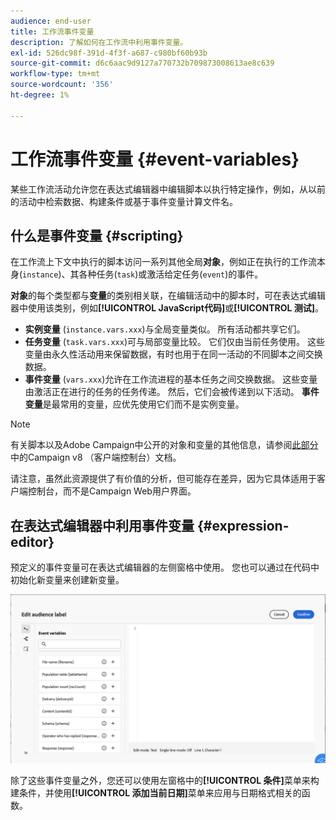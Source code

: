 ```yaml
---
audience: end-user
title: 工作流事件变量
description: 了解如何在工作流中利用事件变量。
exl-id: 526dc98f-391d-4f3f-a687-c980bf60b93b
source-git-commit: d6c6aac9d9127a770732b709873008613ae8c639
workflow-type: tm+mt
source-wordcount: '356'
ht-degree: 1%

---
```


# 工作流事件变量 {#event-variables}

某些工作流活动允许您在表达式编辑器中编辑脚本以执行特定操作，例如，从以前的活动中检索数据、构建条件或基于事件变量计算文件名。

## 什么是事件变量 {#scripting}

在工作流上下文中执行的脚本访问一系列其他全局&#x200B;**对象**，例如正在执行的工作流本身(`instance`)、其各种任务(`task`)或激活给定任务(`event`)的事件。

**对象**&#x200B;的每个类型都与&#x200B;**变量**&#x200B;的类别相关联，在编辑活动中的脚本时，可在表达式编辑器中使用该类别，例如&#x200B;**[!UICONTROL JavaScript代码]**&#x200B;或&#x200B;**[!UICONTROL 测试]**。

* **实例变量** (`instance.vars.xxx`)与全局变量类似。 所有活动都共享它们。
* **任务变量** (`task.vars.xxx`)可与局部变量比较。 它们仅由当前任务使用。 这些变量由永久性活动用来保留数据，有时也用于在同一活动的不同脚本之间交换数据。
* **事件变量** (`vars.xxx`)允许在工作流进程的基本任务之间交换数据。 这些变量由激活正在进行的任务的任务传递。 然后，它们会被传递到以下活动。 **事件变量**&#x200B;是最常用的变量，应优先使用它们而不是实例变量。

>[!NOTE]
>
>有关脚本以及Adobe Campaign中公开的对象和变量的其他信息，请参阅[此部分](https://experienceleague.adobe.com/zh-hans/docs/campaign/automation/workflows/advanced-management/javascript-scripts-and-templates)中的Campaign v8 （客户端控制台）文档。
>
>请注意，虽然此资源提供了有价值的分析，但可能存在差异，因为它具体适用于客户端控制台，而不是Campaign Web用户界面。

## 在表达式编辑器中利用事件变量 {#expression-editor}

预定义的事件变量可在表达式编辑器的左侧窗格中使用。 您也可以通过在代码中初始化新变量来创建新变量。

![在表达式编辑器的左侧窗格中显示预定义事件变量的屏幕截图](assets/event-variables.png)

除了这些事件变量之外，您还可以使用左窗格中的&#x200B;**[!UICONTROL 条件]**&#x200B;菜单来构建条件，并使用&#x200B;**[!UICONTROL 添加当前日期]**&#x200B;菜单来应用与日期格式相关的函数。